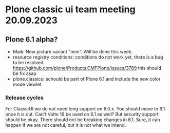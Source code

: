 # Plone classic ui team meeting 20.09.2023

## Plone 6.1 alpha?

- Maik: New picture variant "mini". Will be done this week.
- resource registry conditions: conditions do not work yet, there is a bug to be resolved. https://github.com/plone/Products.CMFPlone/issues/3789 this should be fix asap
- plone.classicui schould be part of Plone 6.1 and include the new color mode viewlet


### Release cycles

For ClassicUI we do not need long support on 6.0.x.  You should move to 6.1 once it is out.  Can't Volto 16 be used on 6.1 as well?  But security support should be okay.
There should not be breaking changes in 6.1.  Sure, it can happen if we are not careful, but it is not what we intend.